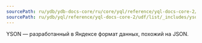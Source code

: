 ```yaml
---
sourcePath: ru/ydb/ydb-docs-core/ru/core/yql/reference/yql-docs-core-2/udf/list/_includes/yson/intro_header.md
sourcePath: ru/ydb/yql/reference/yql-docs-core-2/udf/list/_includes/yson/intro_header.md
---
```

YSON — разработанный в Яндексе формат данных, похожий на JSON.